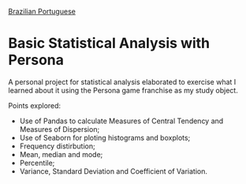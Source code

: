 [Brazilian Portuguese](README.pt-br.md)

# Basic Statistical Analysis with Persona
A personal project for statistical analysis elaborated to exercise what I learned about it using the Persona game franchise as my study object.

Points explored:  
- Use of Pandas to calculate Measures of Central Tendency and Measures of Dispersion;
- Use of Seaborn for ploting histograms and boxplots;
- Frequency distirbution;
- Mean, median and mode;
- Percentile;
- Variance, Standard Deviation and Coefficient of Variation.
